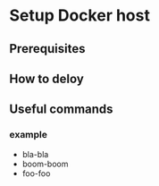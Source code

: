 # Setup Docker host

## Prerequisites

## How to deloy

## Useful commands
### example
   * bla-bla
   * boom-boom
   * foo-foo
   
